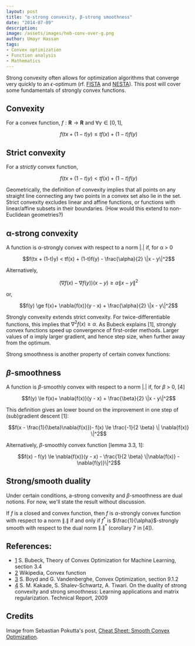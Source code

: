 ```yaml
---
layout: post
title: "α-strong convexity, β-strong smoothness"
date: "2014-07-09"
description:
image: /assets/images/heb-conv-over-g.png 
author: Umayr Hassan
tags:
- Convex optimization
- Function analysis
- Mathematics
---
```


Strong convexity often allows for optimization algorithms that converge very quickly to an $\epsilon$-optimum 
(rf. [FISTA](http://mechroom.technion.ac.il/~becka/papers/71654.pdf) and 
[NESTA](http://statweb.stanford.edu/~candes/nesta/NESTA.pdf)). This post will cover some fundamentals of strongly 
convex functions.

## Convexity

For a convex function, $f: \mathbf{R} \to \mathbf{R}$ and $\forall \gamma \in [0, 1]$,

$$ f(tx + (1-t)y) \le tf(x) + (1-t)f(y) $$

## Strict convexity

For a _strictly_ convex function,

$$ f(tx + (1-t)y) < tf(x) + (1-t)f(y) $$

Geometrically, the definition of convexity implies that all points on any straight line connecting any two points in a 
convex set also lie in the set. Strict convexity excludes linear and affine functions, or functions with linear/affine 
subsets in their boundaries. (How would this extend to non-Euclidean geometries?)

## α-strong convexity

A function is α-strongly convex with respect to a norm \|.\| if, for α > 0

$$f(tx + (1-t)y) < tf(x) + (1-t)f(y) - \frac{\alpha}{2} \|x - y\|^2$$

Alternatively,

$$(\nabla{f(x)} - \nabla{f(y)})(x - y) \ge \alpha \|x - y\|^2$$

or,

$$f(y) \ge f(x)+ \nabla{f(x)}(y - x) + \frac{\alpha}{2} \|x - y\|^2$$

Strongly convexity extends strict convexity. For twice-differentiable functions, this implies that 
$\nabla^2f(x) \ge \alpha$. As Bubeck explains [1], strongly convex functions speed up 
convergence of first-order methods. Larger values of α imply larger gradient, and hence step size, when further away 
from the optimum.

Strong smoothness is another property of certain convex functions:

## $\beta$-smoothness

A function is $\beta$-smoothly convex with respect to a norm \|.\| if, for $\beta$ > 0, [4]

$$f(y) \le f(x)+ \nabla{f(x)}(y - x) + \frac{\beta}{2} \|x - y\|^2$$

This definition gives an lower bound on the improvement in one step of (sub)gradient descent [1]:

$$f(x - \frac{1}{\beta}\nabla{f(x)})- f(x) \le \frac{-1}{2 \beta} \| \nabla{f(x)} \|^2$$

Alternatively, $\beta$-smoothly convex function [lemma 3.3, 1]:

$$f(x) - f(y) \le \nabla{f(x)}(y - x) - \frac{1}{2 \beta} \|\nabla{f(x)} - \nabla{f(y)}\|^2$$

## Strong/smooth duality

Under certain conditions, a-strong convexity and $\beta$-smoothness are dual notions. For now, we'll state the result 
without discussion.

If $f$ is a closed and convex function, then $f$ is $\alpha$-strongly convex function with respect to a norm $\|.\|$ if and 
only if $f^{\ast}$ is $\frac{1}{\alpha}$-strongly smooth with respect to the dual norm $\|.\|^{\ast}$ (corollary 7 in [4]).

## References:

* [1](http://www.princeton.edu/~sbubeck/Bubeck14.pdf) S. Bubeck, Theory of Convex Optimization for Machine Learning, section 3.4 
* [2](http://en.wikipedia.org/wiki/Convex_function#Strongly_convex_functions) Wikipedia, Convex function 
* [3](http://web.stanford.edu/~boyd/cvxbook/) S. Boyd and G. Vandenberghe, Convex Optimization, section 9.1.2 
* [4](http://ttic.uchicago.edu/~shai/papers/KakadeShalevTewari09.pdf) S. M. Kakade, S. Shalev-Schwartz, A. Tiwari. On the duality of strong convexity and strong smoothness: Learning applications and matrix regularization. Technical Report, 2009

## Credits

Image from Sebastian Pokutta's post, [Cheat Sheet: Smooth Convex Optimization]((http://www.pokutta.com/blog/research/2018/12/07/cheatsheet-smooth-idealized.html)).